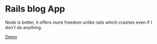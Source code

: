 # Rails blog App

Node is better, it offers more freedom unlike rails which crashes even if I don't do anything.

[Demo](https://evening-refuge-13847.herokuapp.com/)
